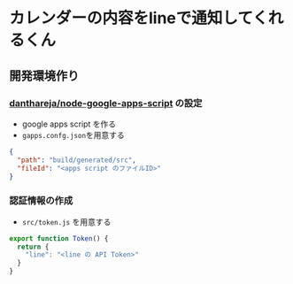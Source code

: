 # カレンダーの内容をlineで通知してくれるくん

## 開発環境作り

### [danthareja/node-google-apps-script](https://github.com/danthareja/node-google-apps-script) の設定

- google apps script を作る
- `gapps.confg.json`を用意する

```json
{
  "path": "build/generated/src",
  "fileId": "<apps script のファイルID>"
}
```

### 認証情報の作成

- `src/token.js` を用意する

```javascript
export function Token() {
  return {
    "line": "<line の API Token>"
  }
}
```

